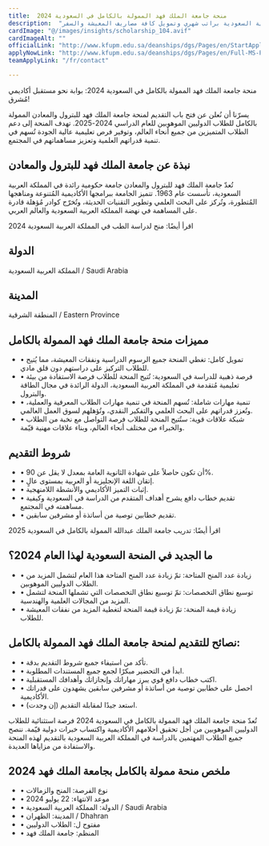 ```yaml
---
title:  منحة جامعة الملك فهد الممولة بالكامل في السعودية 2024 
description:  "فرصة ذهبية في أفضل منحة ممولة بالكامل في جامعة الملك فهد في المملكة العربية السعودية براتب شهري وتمويل كافة مصاريف المعيشة والسفر." 
cardImage: "@/images/insights/scholarship_104.avif" 
cardImageAlt: "" 
officialLink: "http://www.kfupm.edu.sa/deanships/dgs/Pages/en/StartApplications.aspx" 
applyNowLink: "http://www.kfupm.edu.sa/deanships/dgs/Pages/en/Full-MS-PhD-Scholarships-Opportunity.aspx" 
teamApplyLink: "/fr/contact"

---
```


منحة جامعة الملك فهد الممولة بالكامل في السعودية 2024: بوابة نحو مستقبل أكاديمي مُشرق!

يسرّنا أن نُعلن عن فتح باب التقديم لمنحة جامعة الملك فهد للبترول والمعادن الممولة بالكامل للطلاب الدوليين الموهوبين للعام الدراسي 2024-2025. تهدف المنحة إلى دعم الطلاب المتميزين من جميع أنحاء العالم، وتوفير فرص تعليمية عالية الجودة تُسهم في تنمية قدراتهم العلمية وتعزيز مساهماتهم في المجتمع.

## نبذة عن جامعة الملك فهد للبترول والمعادن

تُعدّ جامعة الملك فهد للبترول والمعادن جامعة حكومية رائدة في المملكة العربية السعودية، تأسست عام 1963. تتميز الجامعة ببرامجها الأكاديمية المُتنوعة ومناهجها المُتطورة، وتُركز على البحث العلمي وتطوير التقنيات الحديثة، وتُخرّج كوادر مُؤهلة قادرة على المساهمة في نهضة المملكة العربية السعودية والعالم العربي.

اقرأ أيضًا: منح لدراسة الطب في المملكة العربية السعودية 2024

## الدولة

المملكة العربية السعودية / Saudi Arabia

## المدينة

المنطقة الشرقية / Eastern Province

## مميزات منحة جامعة الملك فهد الممولة بالكامل

- • تمويل كامل: تغطي المنحة جميع الرسوم الدراسية ونفقات المعيشة، مما يُتيح للطلاب التركيز على دراستهم دون قلق مادي.
- • فرصة ذهبية للدراسة في السعودية: تُتيح المنحة للطلاب فرصة الاستفادة من بيئة تعليمية مُتقدمة في المملكة العربية السعودية، الدولة الرائدة في مجال الطاقة والبترول.
- • تنمية مهارات شاملة: تُسهم المنحة في تنمية مهارات الطلاب المعرفية والعملية، وتُعزز قدراتهم على البحث العلمي والتفكير النقدي، وتُؤهلهم لسوق العمل العالمي.
- • شبكة علاقات قوية: ستُتيح المنحة للطلاب فرصة التواصل مع نخبة من الطلاب والخبراء من مختلف أنحاء العالم، وبناء علاقات مهنية قيّمة.

## شروط التقديم

- • أن تكون حاصلاً على شهادة الثانوية العامة بمعدل لا يقل عن 90%.
- • إتقان اللغة الإنجليزية أو العربية بمستوى عالٍ.
- • إثبات التميز الأكاديمي والأنشطة اللامنهجية.
- • تقديم خطاب دافع يشرح أهداف المتقدم من الدراسة في السعودية وكيفية مساهمته في المجتمع.
- • تقديم خطابين توصية من أساتذة أو مشرفين سابقين.

اقرأ أيضًا: تدريب جامعة الملك عبدالله الممولة بالكامل في السعودية 2025

## ما الجديد في المنحة السعودية لهذا العام 2024؟

- • زيادة عدد المنح المتاحة: تمّ زيادة عدد المنح المتاحة هذا العام لتشمل المزيد من الطلاب الدوليين الموهوبين.
- • توسيع نطاق التخصصات: تمّ توسيع نطاق التخصصات التي تشملها المنحة لتشمل المزيد من المجالات العلمية والهندسية.
- • زيادة قيمة المنحة: تمّ زيادة قيمة المنحة لتغطية المزيد من نفقات المعيشة للطلاب.

## نصائح للتقديم لمنحة جامعة الملك فهد الممولة بالكامل:

- • تأكد من استيفاء جميع شروط التقديم بدقة.
- • ابدأ في التحضير مبكرًا لجمع جميع المستندات المطلوبة.
- • اكتب خطاب دافع قوي يبرز مهاراتك وإنجازاتك وأهدافك المستقبلية.
- • احصل على خطابين توصية من أساتذة أو مشرفين سابقين يشهدون على قدراتك الأكاديمية.
- • استعد جيدًا لمقابلة التقديم (إن وجدت).

تُعدّ منحة جامعة الملك فهد الممولة بالكامل في السعودية 2024 فرصة استثنائية للطلاب الدوليين الموهوبين من أجل تحقيق أحلامهم الأكاديمية واكتساب خبرات دولية قيّمة. ننصح جميع الطلاب المهتمين بالدراسة في المملكة العربية السعودية بالتقديم لهذه المنحة والاستفادة من مزاياها العديدة.

## ملخص منحة ممولة بالكامل بجامعة الملك فهد 2024

- • نوع الفرصة: المنح والزمالات
- • موعد الانتهاء: 22 يوليو 2024
- • الدولة: المملكة العربية السعودية / Saudi Arabia
- • المدينة: الظهران / Dhahran
- • مفتوح ل: الطلاب الدوليين
- • المنظم: جامعة الملك فهد

